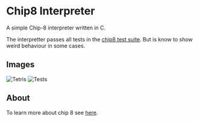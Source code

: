# Chip8 Interpreter

A simple Chip-8 interpreter written in C.

The interpretter passes all tests in the [chip8 test suite](https://github.com/Timendus/chip8-test-suite).
But is know to show weird behaviour in some cases.

## Images

![Tetris](https://github.com/billyedmoore/Chip8/tree/main/img/tetris.png "Tetris running.")
![Tests](https://github.com/billyedmoore/Chip8/tree/main/img/tests.png "Tests.")

## About

To learn more about chip 8 see [here](https://en.wikipedia.org/wiki/CHIP-8).
